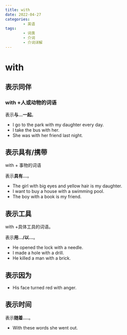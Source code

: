 ```yaml
---
title: with
date: 2022-04-27
categories:
        - 英语
tags:
        - 词类
        - 介词
        - 介词详解
---
```


# with

## 表示同伴

### with +人或动物的词语

表示**与...一起**。

- I go to the park with my daughter every day.
- I take the bus with her.
- She was with her friend last night.

## 表示具有/携带

with + 事物的词语

表示**具有...**。

- The girl with big eyes and yellow hair is my daughter.
- I want to buy a house with a swimming pool.
- The boy with a book is my friend.

## 表示工具

with +具体工具的词语。

表示**用.../以...**。

- He opened the lock with a needle.
- I made a hole with a drill.
- He killed a man with a brick.

## 表示因为

- His face turned red with anger.

## 表示时间

表示**随着....**。

- With these words she went out.
